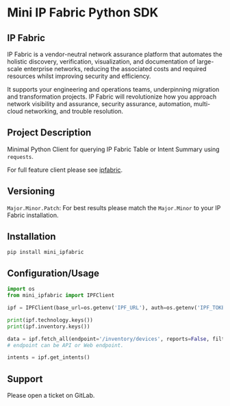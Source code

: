 # Mini IP Fabric Python SDK

## IP Fabric

IP Fabric is a vendor-neutral network assurance platform that automates the 
holistic discovery, verification, visualization, and documentation of 
large-scale enterprise networks, reducing the associated costs and required 
resources whilst improving security and efficiency.

It supports your engineering and operations teams, underpinning migration and 
transformation projects. IP Fabric will revolutionize how you approach network 
visibility and assurance, security assurance, automation, multi-cloud 
networking, and trouble resolution.

## Project Description

Minimal Python Client for querying IP Fabric Table or Intent Summary using `requests`.

For full feature client please see [ipfabric](https://pypi.org/project/ipfabric/).

## Versioning

`Major.Minor.Patch`: For best results please match the `Major.Minor` to your IP Fabric installation.

## Installation

```commandline
pip install mini_ipfabric
```

## Configuration/Usage

```python
import os
from mini_ipfabric import IPFClient

ipf = IPFClient(base_url=os.getenv('IPF_URL'), auth=os.getenv('IPF_TOKEN'), verify=True)

print(ipf.technology.keys())
print(ipf.inventory.keys())

data = ipf.fetch_all(endpoint='/inventory/devices', reports=False, filters=None, columns=None)
# endpoint can be API or Web endpoint.

intents = ipf.get_intents()

```

## Support

Please open a ticket on GitLab.

